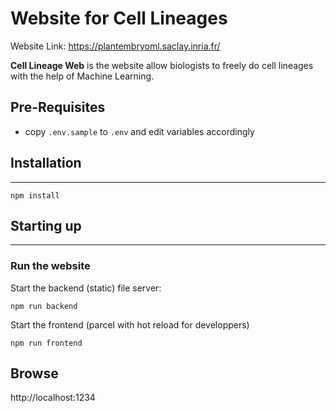 # Website for Cell Lineages

Website Link: https://plantembryoml.saclay.inria.fr/

**Cell Lineage Web** is the website allow biologists to freely do cell lineages with the help of Machine Learning.

## Pre-Requisites

* copy `.env.sample` to `.env` and edit variables accordingly

## Installation
---

```
npm install
```

## Starting up
---

### Run the website

Start the backend (static) file server:
```
npm run backend
```

Start the frontend (parcel with hot reload for developpers)
```
npm run frontend
```

## Browse

http://localhost:1234
